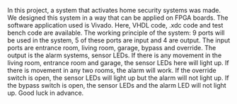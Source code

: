 In this project, a system that activates home security systems was made. We designed this system in a way that can be applied on FPGA boards. The software application used is Vivado. Here, VHDL code, .xdc code and test bench code are available.
The working principle of the system: 9 ports will be used in the system, 5 of these ports are input and 4 are output. The input ports are entrance room, living room, garage, bypass and override. The output is the alarm systems, sensor LEDs. If there is any movement in the living room, entrance room and garage, the sensor LEDs here will light up. If there is movement in any two rooms, the alarm will work. If the override switch is open, the sensor LEDs will light up but the alarm will not light up. If the bypass switch is open, the sensor LEDs and the alarm LED will not light up. Good luck in advance.

